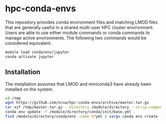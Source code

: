 # hpc-conda-envs
This repository provides conda environment files and matching LMOD files that are generally useful in a shared multi-user HPC cluster environment.
Users are able to use either module commands or conda commands to manage active environments. The following two commands would be considered equivalent.

```bash
module load conda/env/jupyter 
conda activate jupyter
```


## Installation
The installation assumes that LMOD and miniconda3 have already been installed on the system. 

```bash
cd /tmp
wget https://github.com/ncsa/hpc-conda-envs/archive/master.tar.gz
tar xzf /tmp/master.tar.gz --directory /module/directory --strip-components=1
conda env update -f /module/directory/conda/init/base.yml
find /module/directory/conda/env -name \*yml | xargs conda env create -f
```
